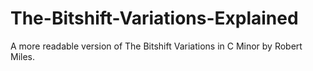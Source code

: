 # The-Bitshift-Variations-Explained
A more readable version of The Bitshift Variations in C Minor by Robert Miles.
